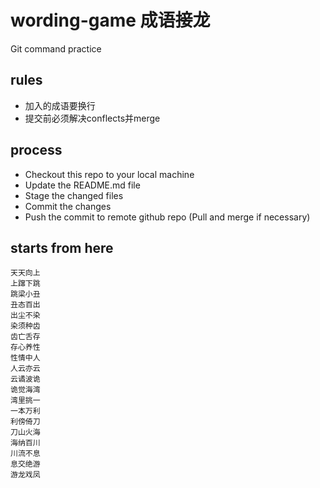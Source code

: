 # wording-game 成语接龙
Git command practice

## rules
* 加入的成语要换行
* 提交前必须解决conflects并merge

## process
* Checkout this repo to your local machine
* Update the README.md file
* Stage the changed files
* Commit the changes
* Push the commit to remote github repo (Pull and merge if necessary)

## starts from here
```
天天向上
上蹿下跳
跳梁小丑
丑态百出
出尘不染
染须种齿
齿亡舌存
存心养性
性情中人
人云亦云
云谲波诡
诡觉海湾
湾里挑一
一本万利
利傍倚刀
刀山火海
海纳百川
川流不息
息交绝游
游龙戏凤